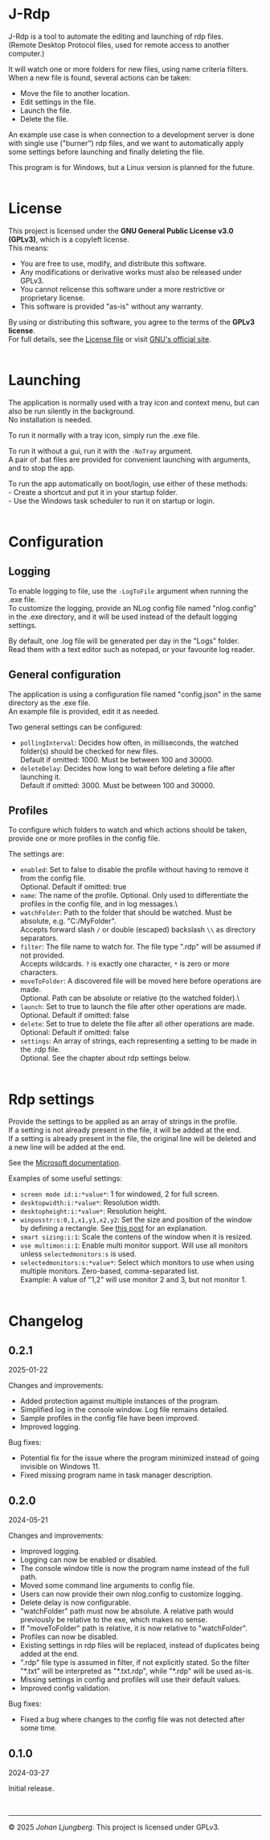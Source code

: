 # J-Rdp
J-Rdp is a tool to automate the editing and launching of rdp files.\
(Remote Desktop Protocol files, used for remote access to another computer.)

It will watch one or more folders for new files, using name criteria filters.\
When a new file is found, several actions can be taken:
- Move the file to another location.
- Edit settings in the file.
- Launch the file.
- Delete the file.

An example use case is when connection to a development server is done with single use ("burner") rdp files, and we want to automatically apply some settings before launching and finally deleting the file.

This program is for Windows, but a Linux version is planned for the future.
<br/><br/>



# License
This project is licensed under the **GNU General Public License v3.0 (GPLv3)**, which is a copyleft license.\
This means:
- You are free to use, modify, and distribute this software.
- Any modifications or derivative works must also be released under GPLv3.
- You cannot relicense this software under a more restrictive or proprietary license.
- This software is provided "as-is" without any warranty.

By using or distributing this software, you agree to the terms of the **GPLv3 license**.\
For full details, see the [License file](./License.txt) or visit [GNU's official site](https://www.gnu.org/licenses/gpl-3.0.html).
<br/><br/>



# Launching
The application is normally used with a tray icon and context menu, but can also be run silently in the background.\
No installation is needed.

To run it normally with a tray icon, simply run the .exe file.

To run it without a gui, run it with the `-NoTray` argument.\
A pair of .bat files are provided for convenient launching with arguments, and to stop the app.

To run the app automatically on boot/login, use either of these methods:\
\- Create a shortcut and put it in your startup folder.\
\- Use the Windows task scheduler to run it on startup or login.
<br/><br/>



# Configuration

## Logging
To enable logging to file, use the `-LogToFile` argument when running the .exe file.\
To customize the logging, provide an NLog config file named "nlog.config" in the .exe directory, and it will be used instead of the default logging settings.

By default, one .log file will be generated per day in the "Logs" folder.\
Read them with a text editor such as notepad, or your favourite log reader.


## General configuration
The application is using a configuration file named "config.json" in the same directory as the .exe file.\
An example file is provided, edit it as needed.

Two general settings can be configured:
- `pollingInterval`: Decides how often, in milliseconds, the watched folder(s) should be checked for new files.\
  Default if omitted: 1000. Must be between 100 and 30000.
- `deleteDelay`: Decides how long to wait before deleting a file after launching it.\
  Default if omitted: 3000. Must be between 100 and 30000.


## Profiles
To configure which folders to watch and which actions should be taken, provide one or more profiles in the config file.

The settings are:
- `enabled`: Set to false to disable the profile without having to remove it from the config file.\
  Optional. Default if omitted: true
- `name`: The name of the profile. Optional. Only used to differentiate the profiles in the config file, and in log messages.\
- `watchFolder`: Path to the folder that should be watched. Must be absolute, e.g. "C:/MyFolder".\
  Accepts forward slash `/` or double (escaped) backslash `\\` as directory separators.
- `filter`: The file name to watch for. The file type ".rdp" will be assumed if not provided.\
  Accepts wildcards. `?` is exactly one character, `*` is zero or more characters.
- `moveToFolder`: A discovered file will be moved here before operations are made.\
  Optional. Path can be absolute or relative (to the watched folder).\
- `launch`: Set to true to launch the file after other operations are made.
  Optional. Default if omitted: false
- `delete`: Set to true to delete the file after all other operations are made.
  Optional: Default if omitted: false
- `settings`: An array of strings, each representing a setting to be made in the .rdp file.\
  Optional. See the chapter about rdp settings below.
<br/><br/>



# Rdp settings
Provide the settings to be applied as an array of strings in the profile.\
If a setting is not already present in the file, it will be added at the end.\
If a setting is already present in the file, the original line will be deleted and a new line will be added at the end.

See the [Microsoft documentation](https://learn.microsoft.com/en-us/windows-server/remote/remote-desktop-services/clients/rdp-files).

Examples of some useful settings:
- `screen mode id:i:*value*`: 1 for windowed, 2 for full screen.
- `desktopwidth:i:*value*`: Resolution width.
- `desktopheight:i:*value*`: Resolution height.
- `winposstr:s:0,1,x1,y1,x2,y2`: Set the size and position of the window by defining a rectangle. See [this post](https://superuser.com/a/665413) for an explanation.
- `smart sizing:i:1`: Scale the contens of the window when it is resized.
- `use multimon:i:1`: Enable multi monitor support. Will use all monitors unless `selectedmonitors:s` is used.
- `selectedmonitors:s:*value*`: Select which monitors to use when using multiple monitors. Zero-based, comma-separated list.\
  Example: A value of "1,2" will use monitor 2 and 3, but not monitor 1.
<br/><br/>



# Changelog

## 0.2.1
2025-01-22

Changes and improvements:
- Added protection against multiple instances of the program.
- Simplified log in the console window. Log file remains detailed.
- Sample profiles in the config file have been improved.
- Improved logging.

Bug fixes:
- Potential fix for the issue where the program minimized instead of going invisible on Windows 11.
- Fixed missing program name in task manager description.

## 0.2.0
2024-05-21

Changes and improvements:
- Improved logging.
- Logging can now be enabled or disabled.
- The console window title is now the program name instead of the full path.
- Moved some command line arguments to config file.
- Users can now provide their own nlog.config to customize logging.
- Delete delay is now configurable.
- "watchFolder" path must now be absolute. A relative path would previously be relative to the exe, which makes no sense.
- If "moveToFolder" path is relative, it is now relative to "watchFolder".
- Profiles can now be disabled.
- Existing settings in rdp files will be replaced, instead of duplicates being added at the end.
- ".rdp" file type is assumed in filter, if not explicitly stated. So the filter "\*.txt" will be interpreted as "\*.txt.rdp", while "\*.rdp" will be used as-is.
- Missing settings in config and profiles will use their default values.
- Improved config validation.

Bug fixes:
- Fixed a bug where changes to the config file was not detected after some time.

## 0.1.0
2024-03-27

Initial release.

<br/>

---
© 2025 *Johan Ljungberg*. This project is licensed under GPLv3.
